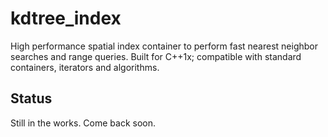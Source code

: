 # kdtree_index
High performance spatial index container to perform fast nearest neighbor searches and range queries. Built for C++1x; compatible with standard containers, iterators and algorithms.

## Status
Still in the works. Come back soon.
